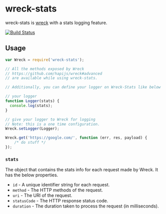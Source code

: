 wreck-stats
===========
wreck-stats is [wreck](https://github.com/hapijs/wreck) with a stats logging feature.

[![Build Status](https://travis-ci.org/samsel/wreck-stats.svg)](https://travis-ci.org/samsel/wreck-stats)


## Usage
```javascript
var Wreck = require('wreck-stats');

// All the methods exposed by Wreck
// https://github.com/hapijs/wreck#advanced
// are available while using wreck-stats.

// Additionally, you can define your logger on Wreck-Stats like below

// your logger
function Logger(stats) {
  console.log(stats);
}

// give your logger to Wreck for logging
// Note: this is a one time configuration.
Wreck.setLogger(Logger);

Wreck.get('https://google.com/', function (err, res, payload) {
    /* do stuff */
});
```

### `stats`
The object that contains the stats info for each request made by Wreck.
It has the below properties.
- `id` - A unique identifier string for each request.
- `method` - The HTTP methods of the request.
- `uri` - The URI of the request.
- `statusCode` - The HTTP response status code.
- `duration` - The duration taken to process the request (in milliseconds).
